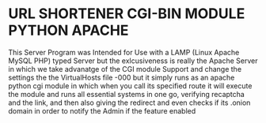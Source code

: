 # URL SHORTENER CGI-BIN MODULE PYTHON APACHE

This Server Program was Intended for Use with a LAMP (Linux Apache MySQL PHP) typed Server but the exlcusiveness is really the Apache Server in which we take advanatge of the CGI module Support and change the settings the the VirtualHosts file  -000 but it simply runs as an apache python cgi module in which when you call its specified route it will execute the module and runs all essential systems in one go, verifying recaptcha and the link, and then also giving the redirect and even checks if its .onion domain in order to notify the Admin if  the feature enabled
